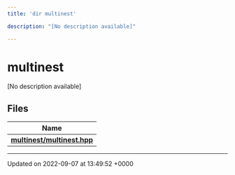 ```yaml
---
title: 'dir multinest'

description: "[No description available]"

---
```


# multinest



[No description available]

## Files

| Name           |
| -------------- |
| **[multinest/multinest.hpp](/documentation/code/files/multinest_8hpp/#file-multinesthpp)**  |






-------------------------------

Updated on 2022-09-07 at 13:49:52 +0000
